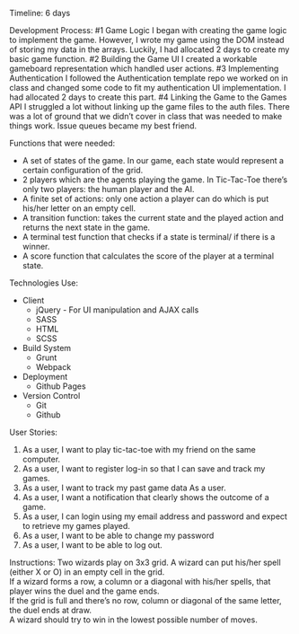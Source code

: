 Timeline: 6 days

Development Process:
#1 Game Logic
I began with creating the game logic to implement the game. However, I wrote my game using the DOM instead of storing my data in the arrays. Luckily, I had allocated 2 days to create my basic game function.
#2 Building the Game UI
I created a workable gameboard representation which handled user actions.
#3 Implementing Authentication
I followed the Authentication template repo we worked on in class and changed some code to fit my authentication UI implementation. I had allocated 2 days to create this part.
#4 Linking the Game to the Games API
I struggled a lot without linking up the game files to the auth files. There was a lot of ground that we didn’t cover in class that was needed to make things work. Issue queues became my best friend.

Functions that were needed:
* A set of states of the game. In our game, each state would represent a certain configuration of the grid.
* 2 players which are the agents playing the game. In Tic-Tac-Toe there’s only two players: the human player and the AI.
* A finite set of actions: only one action a player can do which is put his/her letter on an empty cell.
* A transition function: takes the current state and the played action and returns the next state in the game.
* A terminal test function that checks if a state is terminal/ if there is a winner.
* A score function that calculates the score of the player at a terminal state.

Technologies Use:
* Client
    * jQuery - For UI manipulation and AJAX calls
    * SASS
    * HTML
    * SCSS
* Build System
    * Grunt
    * Webpack
* Deployment
    * Github Pages
* Version Control
    * Git
    * Github

User Stories:

1. As a user, I want to play tic-tac-toe with my friend on the same computer.
2. As a user, I want to register log-in so that I can save and track my games.
3. As a user, I want to track my past game data As a user.
4. As a user, I want a notification that clearly shows the outcome of a game.
5. As a user, I can login using my email address and password and expect to retrieve my games played.
6. As a user, I want to be able to change my password
7. As a user, I want to be able to log out.

Instructions:
Two wizards play on 3x3 grid. A wizard can put his/her spell (either X or O) in an empty cell in the grid.
<br>If a wizard forms a row, a column or a diagonal with his/her spells, that player wins the duel and the game ends.
<br>If the grid is full and there’s no row, column or diagonal of the same letter, the duel ends at draw.
<br>A wizard should try to win in the lowest possible number of moves.
